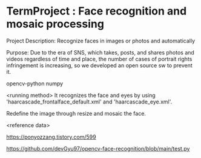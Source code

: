 # TermProject : Face recognition and mosaic processing
Project Description: Recognize faces in images or photos and automatically

Purpose: Due to the era of SNS, which takes, posts, and shares photos and videos regardless of time and place, the number of cases of portrait rights infringement is increasing, so we developed an open source sw to prevent it.

<package and version>
opencv-python
numpy
  
\<running method>
It recognizes the face and eyes by using 'haarcascade_frontalface_default.xml' and 'haarcascade_eye.xml'.
 
Redefine the image through resize and mosaic the face.
  
\<reference data\>

https://ponyozzang.tistory.com/599 
  
https://github.com/devGyu97/opencv-face-recognition/blob/main/test.py
